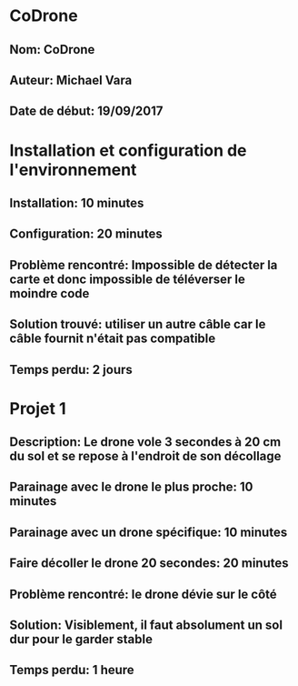 # CoDrone



## Nom: CoDrone
## Auteur: Michael Vara
## Date de début: 19/09/2017



# Installation et configuration de l'environnement
## Installation: 10 minutes
## Configuration: 20 minutes

## Problème rencontré: Impossible de détecter la carte et donc impossible de téléverser le moindre code
## Solution trouvé: utiliser un autre câble car le câble fournit n'était pas compatible
## Temps perdu: 2 jours



# Projet 1
## Description: Le drone vole 3 secondes à 20 cm du sol et se repose à l'endroit de son décollage
## 
## Parainage avec le drone le plus proche: 10 minutes
## Parainage avec un drone spécifique: 10 minutes
## Faire décoller le drone 20 secondes: 20 minutes
## Problème rencontré: le drone dévie sur le côté
## Solution: Visiblement, il faut absolument un sol dur pour le garder stable
## Temps perdu: 1 heure
